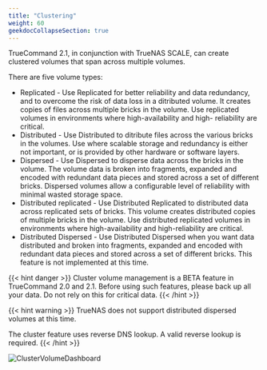 ```yaml
---
title: "Clustering"
weight: 60
geekdocCollapseSection: true
---
```


TrueCommand 2.1, in conjunction with TrueNAS SCALE, can create clustered volumes that span across multiple volumes. 

There are five volume types:

+ Replicated - Use Replicated for better reliability and data redundancy, and to overcome the risk of data loss in a ditributed volume. It creates copies of files across multiple bricks in the volume. Use replicated volumes in environments where high-availability and high-     reliability are critical. 
+ Distributed - Use Distributed to ditribute files across the various bricks in the volumes. Use where scalable storage and redundancy is either not important, or is provided by other hardware or software layers.
+ Dispersed - Use Dispersed to disperse data across the bricks in the volume. The volume data is broken into fragments, expanded and encoded with redundant data pieces and stored across a set of different bricks. Dispersed volumes allow a configurable level of reliability with minimal wasted storage space.
+ Distributed replicated - Use Distributed Replicated to distributed data across replicated sets of bricks. This volume creates distributed copies of multiple bricks in the volume. Use distributed replicated volumes in environments where high-availability and high-reliability are critical.
+ Distributed Dispersed - Use Distributed Dispersed when you want data distributed and broken into fragments, expanded and encoded with redundant data pieces and stored across a set of different bricks. This feature is not implemented at this time.


{{< hint danger >}}
Cluster volume management is a BETA feature in TrueCommand 2.0 and 2.1. 
Before using such features, please back up all your data. 
Do not rely on this for critical data.
{{< /hint >}}

{{< hint warning >}}
TrueNAS does not support distributed dispersed volumes at this time.

The cluster feature uses reverse DNS lookup. A valid reverse lookup is required.
{{< /hint >}} 


![ClusterVolumeDashboard](/images/TrueCommand/2.1/ClusterVolumeDashboard.png "ClusterVolumeDashboard")
